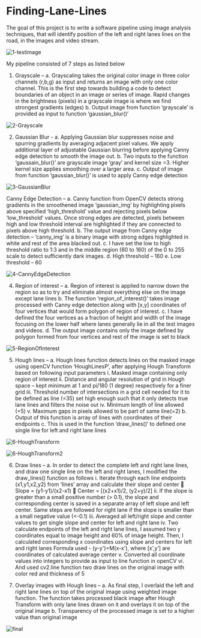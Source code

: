 # Finding-Lane-Lines
The goal of this project is to write a software pipeline using image analysis techniques, that will identify position of the left and right lanes lines on the road, in the images and video stream.

![1-testimage](https://user-images.githubusercontent.com/59345845/141664070-efb9e5eb-8f9b-4655-aefc-b8471f0fa3a6.JPG)

My pipeline consisted of 7 steps as listed below

1. Grayscale –
a. Grayscaling takes the original color image in three color channels (r,b,g) as input and returns an image with only one color channel. This is the first step towards building a code to detect boundaries of an object in an image or series of image. Rapid changes in the brightness (pixels) in a grayscale image is where we find strongest gradients (edges)
b. Output image from function ‘grayscale’ is provided as input to function ‘gaussian_blur()’

![2-Grayscale](https://user-images.githubusercontent.com/59345845/141664111-b0c42a19-4d21-4b2b-87c8-1bed8076ec29.JPG)

2. Gaussian Blur -
a. Applying Gaussian blur suppresses noise and spurring gradients by averaging adjacent pixel values. We apply additional layer of adjustable Gaussian blurring before applying Canny edge detection to smooth the image out.
b. Two inputs to the function ‘gaussain_blur()’ are grayscale image ‘gray’ and kernel size =3. Higher kernel size applies smoothing over a larger area.
c. Output of image from function ‘gaussian_blur()’ is used to apply Canny edge detection

![3-GaussianBlur](https://user-images.githubusercontent.com/59345845/141664125-e7a53da3-a9f2-4ca1-9b56-2bf8f234ef3b.JPG)

Canny Edge Detection –
a. Canny function from OpenCV detects strong gradients in the smoothened image ‘gaussian_img’ by highlighting pixels above specified ‘high_threshold’ value and rejecting pixels below ‘low_threshold’ values. Once strong edges are detected, pixels between high and low threshold interval are highlighted if they are connected to pixels above high threshold.
b. The output image from Canny edge detection – ‘canny_img’ is a binary image with strong edges highlighted in white and rest of the area blacked out.
c. I have set the low to high threshold ratio to 1:3 and in the middle region (60 to 160) of the 0 to 255 scale to detect sufficiently dark images.
d. High threshold – 160
e. Low threshold – 60

![4-CannyEdgeDetection](https://user-images.githubusercontent.com/59345845/141664138-f591b0fc-1ec8-490a-bbf1-fc1ed04bc299.JPG)

4. Region of interest –
a. Region of interest is applied to narrow down the region so as to try and eliminate almost everything else on the image except lane lines
b. The function ‘region_of_interest()’ takes image processed with Canny edge detection along with [x,y] coordinates of four vertices that would form polygon of region of interest.
c. I have defined the four vertices as a fraction of height and width of the image focusing on the lower half where lanes generally lie in all the test images and videos.
d. The output image contains only the image defined by polygon formed from four vertices and rest of the image is set to black

![5-RegionOfInterest](https://user-images.githubusercontent.com/59345845/141664158-7fb5d721-6327-4ec2-b0da-a34767c157a4.JPG)

5. Hough lines –
a. Hough lines function detects lines on the masked image using openCV function ‘HoughLinesP’, after applying Hough Transform based on following input parameters
i. Masked image containing only region of interest
ii. Distance and angular resolution of grid in Hough space – kept minimum at 1 and pi/180 (1 degree) respectively for a finer grid
iii. Threshold number of intersections in a grid cell needed for it to be defined as line (=35) set high enough such that it only detects true lane lines and filters the noise out
iv. Minimum length of line allowed (=5)
v. Maximum gaps in pixels allowed to be part of same line(=2)
b. Output of this function is array of lines with coordinates of their endpoints
c. This is used in the function ‘draw_lines()’ to defined one single line for left and right lane lines

![6-HoughTransform](https://user-images.githubusercontent.com/59345845/141664171-e0f8ef98-aa56-4247-98ba-35ebc98ee346.JPG)

![6-HoughTransform2](https://user-images.githubusercontent.com/59345845/141664206-e1b52992-6bff-4f34-b394-dae5d87b4c84.JPG)


6. Draw lines –
a. In order to detect the complete left and right lane lines, and draw one single line on the left and right lanes, I modified the draw_lines() function as follows
i. Iterate through each line endpoints (x1,y1,x2,y2) from ‘lines’ array and calculate their slope and center
 Slope = (y1-y1)/(x2-x1)
 Center = [(x2+x1)/2, (y2+y)/2]
ii. If the slope is greater than a small positive number (> 0.1), the slope and corresponding center is saved in a separate array of left slope and left center. Same steps are followed for right lane if the slope is smaller than a small negative value (<-0.1)
iii. Averaged all left/right slope and center values to get single slope and center for left and right lane
iv. Two calculate endpoints of the left and right lane lines, I assumed two y coordinates equal to image height and 60% of image height. Then, I calculated corresponding x coordinates using slope and centers for left and right lanes
Formula used - (y-y')=M(x-x'), where [x’,y’] are coordinates of calculated average center
v. Converted all coordinate values into integers to provide as input to line function in openCV
vi. And used cv2.line function two draw lines on the original image with color red and thickness of 5

7. Overlay images with Hough lines –
a. As final step, I overlaid the left and right lane lines on top of the original image using weighted image function. The function takes processed black image after Hough Transform with only lane lines drawn on it and overlays it on top of the original image
b. Transparency of the processed image is set to a higher value than original image


![final](https://user-images.githubusercontent.com/59345845/141664210-f18c1bad-6067-4d02-8958-72bf9601450d.JPG)


